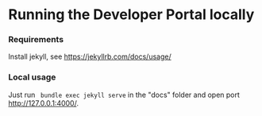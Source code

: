 # Running the Developer Portal locally

### Requirements
Install jekyll, see https://jekyllrb.com/docs/usage/

### Local usage
Just run ` bundle exec jekyll serve` in the "docs" folder and open port http://127.0.0.1:4000/.

